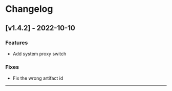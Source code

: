 # Changelog

## [v1.4.2] - 2022-10-10

### Features

- Add system proxy switch

### Fixes

- Fix the wrong artifact id

---
